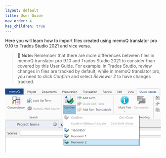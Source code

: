 ```yaml
---
layout: default
title: User Guide
nav_order: 4
has_children: true
---
```


Here you will learn how to import files created using memoQ translator pro 9.10 to Trados Studio 2021 and vice versa.

 > :memo: **Note:** Remember that there are more differences between files in memoQ translator pro 9.10 and Trados Studio 2021 to consider than covered by this User Guide. For example: in Trados Studio, review changes in files are tracked by default, while in memoQ translator pro, you need to click *Confirm* and select *Reviewer 2* to have changes tracked.

![](./../../assets/images/Picture55.png)